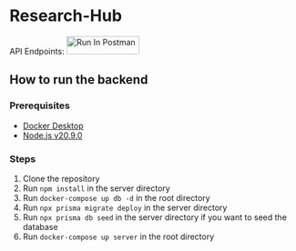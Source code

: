 # Research-Hub

API Endpoints: [<img src="https://run.pstmn.io/button.svg" alt="Run In Postman" style="width: 128px; height: 32px;">](https://app.getpostman.com/run-collection/25495148-783b1dd4-9108-4c0a-bac5-2dbe5be29453?action=collection%2Ffork&source=rip_markdown&collection-url=entityId%3D25495148-783b1dd4-9108-4c0a-bac5-2dbe5be29453%26entityType%3Dcollection%26workspaceId%3Da4ce8c89-01f1-4b1f-91bb-6a89a7c1db44)

## How to run the backend

### Prerequisites

- [Docker Desktop](https://www.docker.com/products/docker-desktop)
- [Node.js v20.9.0](https://nodejs.org/en/)

### Steps

1. Clone the repository
2. Run `npm install` in the server directory
3. Run `docker-compose up db -d` in the root directory
4. Run `npx prisma migrate deploy` in the server directory
5. Run `npx prisma db seed` in the server directory if you want to seed the database
6. Run `docker-compose up server` in the root directory
